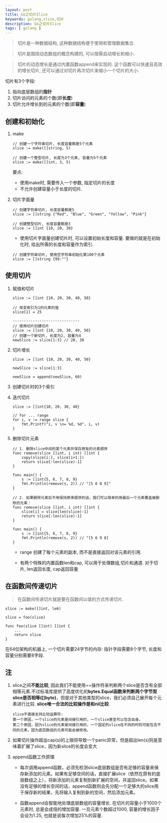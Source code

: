 ```yaml
---
layout: post
title: Go之切片Slice
keywords: golang,slice,切片
description: Go之切片Slice
tags: [ golang ]
---
```


> 切片是一种数据结构, 这种数据结构便于使用和管理数据集合.

> 切片是围绕动态数组的概念构建的, 可以按需自动增长和缩小.

> 切片的动态增长是通过内置函数append来实现的. 这个函数可以快速且高效的增长切片, 还可以通过对切片再次切片来缩小一个切片的大小.

切片有3个字段: 

1. 指向底层数组的**指针**
2. 切片访问的元素的个数(即**长度**)
3. 切片允许增长到的元素的个数(即**容量**)


## 创建和初始化

1. make

    ```golang
    // 创建一个字符串切片, 长度容量都是5个元素
    slice := make([]string, 5)

    // 创建一个整型切片, 长度为3个元素, 容量为5个元素
    slice := make([]int, 3, 5)
    ```

    要点:
    * 使用make时, 需要传入一个参数, 指定切片的长度
    * 不允许创建容量小于长度的切片.

2. 切片字面量

    ```golang
    // 创建字符串切片, 长度容量都是5
    slice := []string {"Red", "Blue", "Green", "Yellow", "Pink"}

    // 创建整型切片, 长度容量都是3
    slice := []int {10, 20, 30}
    ```

    * 使用切片字面量创建切片时, 可以设置初始长度和容量. 要做的就是在初始化时, 给出所需的长度和容量作为索引.

    ```golang
    // 创建字符串切片, 使用空字符串初始化第100个元素
    slice := []string {99:""}
    ```

## 使用切片

1. 赋值和切片

    ```golang
    slice := []int {10, 20, 30, 40, 50}

    // 改变索引为1的元素的值
    slice[1] = 25

    ------------------------------
    // 使用切片创建切片
    slice := []int {10, 20, 30, 40, 50}
    // 创建一个新切片, 长度为2, 容量为4
    newSlice := slice[1:3] // 20, 30
    ```

2. 切片增长

    ```golang
    slice := []int {10, 20, 30, 40, 50}

    newSlice := slice[1:3]

    newSlice = append(newSlice, 60)
    ```

3. 创建切片时的3个索引



4. 迭代切片

    ```golang
    slice := []int{10, 20, 30, 40}

    // for ... range
    for i, v := range slice {
        fmt.Printf("i, v \n= %d, %d", i, v)
    }
    ```

5. 删除切片元素

    ```golang
    // 1. 删除slice中间的某个元素并保存原有的元素顺序
    func remove(slice []int, i int) []int {
        copy(slice[i:], slice[i+1:])
        return slice[:len(slice)-1]
    }

    func main() {
        s := []int{5, 6, 7, 8, 9}
        fmt.Println(remove(s, 2)) // "[5 6 8 9]"
    }

    // 2. 如果删除元素后不用保持原来顺序的话，我们可以简单的用最后一个元素覆盖被删除的元素：
    func remove(slice []int, i int) []int {
        slice[i] = slice[len(slice)-1]
        return slice[:len(slice)-1]
    }

    func main() {
        s := []int{5, 6, 7, 8, 9}
        fmt.Println(remove(s, 2)) // "[5 6 9 8]
    }
    ```

    * range 创建了每个元素的副本, 而不是直接返回对该元素的引用.

    * 有两个特殊的内置函数len和cap, 可以用于处理数组,切片和通道. 对于切片, len返回长度, cap返回容量


## 在函数间传递切片
> 在函数间传递切片就是要在函数间以值的方式传递切片.

```golang
slice := make([]int, le6)

slice = foo(slice)

func foo(slice []int) []int {
    ...
    return slice
}
```
在64位架构的机器上, 一个切片需要24字节的内存: 指针字段需要8个字节, 长度和容量分别需要8字段.


## 注
1. slice之间**不能比较**, 因此我们不能使用==操作符来判断两个slice是否含有全部相等元素.不过标准库提供了高度优化的**bytes.Equal函数来判断两个字节型slice是否相等([]byte)**，但是对于其他类型的slice，我们必须自己展开每个元素进行比较. **slice唯一合法的比较操作是和nil比较**.
    ```
    slice不直接支持比较运算符: 
    第一个原因，一个slice的元素是间接引用的，一个slice甚至可以包含自身。
    第二个原因，因为slice的元素是间接引用的，一个固定的slice在不同的时刻可能包含不同的元素，因为底层数组的元素可能会被修改。
    ```

2. 如果切片操作超出cap(s)的上限将导致一个panic异常，但是超出len(s)则是意味着扩展了slice，因为新slice的长度会变大


3. append函数工作原理

    * 每次调用append函数，必须先检测slice底层数组是否有足够的容量来保存新添加的元素。如果有足够空间的话，直接扩展slice（依然在原有的底层数组之上），将新添加的元素复制到新扩展的空间，并返回slice。如果没有足够的增长空间的话，append函数则会先分配一个足够大的slice用于保存新的结果，先将输入复制到新的空间，然后添加元素。
    
    * 函数append会智能地处理底层数组的容量增长. 在切片的容量小于1000个元素时, 总是会成倍的增加容量. 一旦元素个数超过1000, 容量的增长因子会设为1.25, 也就是说每次增加25%的容量.